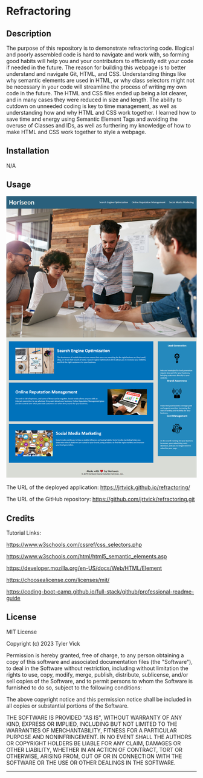 # Refractoring


## Description

The purpose of this repository is to demonstrate refractoring code. Illogical and poorly assembled code is hard to navigate and work with, so forming good habits will help you and your contributors to efficiently edit your code if needed in the future. The reason for building this webpage is to better understand and navigate Git, HTML, and CSS. Understanding things like why semantic elements are used in HTML, or why class selectors might not be necessary in your code will streamline the process of writing my own code in the future. The HTML and CSS files ended up being a lot clearer, and in many cases they were reduced in size and length. The ability to cutdown on unneeded coding is key to time management, as well as understanding how and why HTML and CSS work together. I learned how to save time and energy using Semantic Element Tags and avoiding the overuse of Classes and IDs, as well as furthering my knowledge of how to make HTML and CSS work together to style a webpage.


## Installation

N/A


## Usage

![screenshot of Horiseon webpage](assets/images/screenshot.png)


The URL of the deployed application: https://jrtvick.github.io/refractoring/


The URL of the GitHub repository: https://github.com/jrtvick/refractoring.git


## Credits

Tutorial Links:

https://www.w3schools.com/cssref/css_selectors.php

https://www.w3schools.com/html/html5_semantic_elements.asp

https://developer.mozilla.org/en-US/docs/Web/HTML/Element

https://choosealicense.com/licenses/mit/

https://coding-boot-camp.github.io/full-stack/github/professional-readme-guide


## License

MIT License

Copyright (c) 2023 Tyler Vick

Permission is hereby granted, free of charge, to any person obtaining a copy
of this software and associated documentation files (the "Software"), to deal
in the Software without restriction, including without limitation the rights
to use, copy, modify, merge, publish, distribute, sublicense, and/or sell
copies of the Software, and to permit persons to whom the Software is
furnished to do so, subject to the following conditions:

The above copyright notice and this permission notice shall be included in all
copies or substantial portions of the Software.

THE SOFTWARE IS PROVIDED "AS IS", WITHOUT WARRANTY OF ANY KIND, EXPRESS OR
IMPLIED, INCLUDING BUT NOT LIMITED TO THE WARRANTIES OF MERCHANTABILITY,
FITNESS FOR A PARTICULAR PURPOSE AND NONINFRINGEMENT. IN NO EVENT SHALL THE
AUTHORS OR COPYRIGHT HOLDERS BE LIABLE FOR ANY CLAIM, DAMAGES OR OTHER
LIABILITY, WHETHER IN AN ACTION OF CONTRACT, TORT OR OTHERWISE, ARISING FROM,
OUT OF OR IN CONNECTION WITH THE SOFTWARE OR THE USE OR OTHER DEALINGS IN THE
SOFTWARE.

---